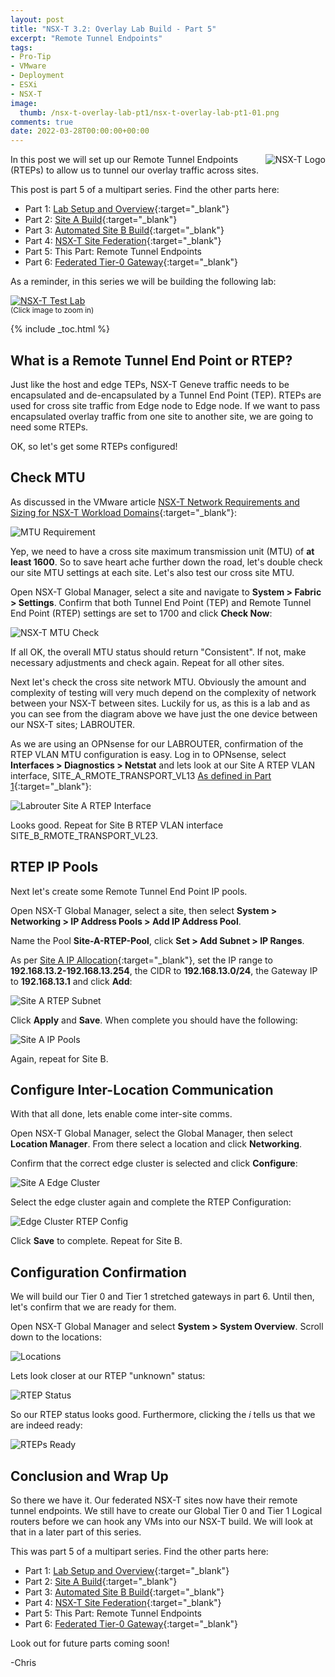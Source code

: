 ```yaml
---
layout: post
title: "NSX-T 3.2: Overlay Lab Build - Part 5" 
excerpt: "Remote Tunnel Endpoints"
tags: 
- Pro-Tip
- VMware
- Deployment
- ESXi
- NSX-T
image:
  thumb: /nsx-t-overlay-lab-pt1/nsx-t-overlay-lab-pt1-01.png
comments: true
date: 2022-03-28T00:00:00+00:00
---
```

<img style="float: right; margin: 0px 0px 10px 10px;" alt="NSX-T Logo" src="/images/nsx-t-overlay-lab-pt1/nsx-t-overlay-lab-pt1-01.png">
In this post we will set up our Remote Tunnel Endpoints (RTEPs) to allow us to tunnel our overlay traffic across sites.

This post is part 5 of a multipart series.  Find the other parts here:

- Part 1: [Lab Setup and Overview](/nsx-t-overlay-lab-pt1/){:target="_blank"}
- Part 2: [Site A Build](/nsx-t-overlay-lab-pt2/){:target="_blank"}
- Part 3: [Automated Site B Build](/nsx-t-overlay-lab-pt3/){:target="_blank"}
- Part 4: [NSX-T Site Federation](/nsx-t-overlay-lab-pt4/){:target="_blank"}
- Part 5: This Part: Remote Tunnel Endpoints
- Part 6: [Federated Tier-0 Gateway](/nsx-t-overlay-lab-pt6/){:target="_blank"}

As a reminder, in this series we will be building the following lab:

<a href="/images/nsx-t-overlay-lab-pt1/nsx-t-overlay-lab-pt1-02.png"><img style="display:block;" src="/images/nsx-t-overlay-lab-pt1/nsx-t-overlay-lab-pt1-02.png" alt="NSX-T Test Lab"/></a><sup>(Click image to zoom in)</sup>

{% include _toc.html %} <br>
## What is a Remote Tunnel End Point or RTEP? 
Just like the host and edge TEPs, NSX-T Geneve traffic needs to be encapsulated and de-encapsulated by a Tunnel End Point (TEP). RTEPs are used for cross site traffic from Edge node to Edge node. If we want to pass encapsulated overlay traffic from one site to another site, we are going to need some RTEPs.

OK, so let's get some RTEPs configured!

## Check MTU
As discussed in the VMware article [NSX-T Network Requirements and Sizing for NSX-T Workload Domains](https://docs.vmware.com/en/VMware-Validated-Design/5.1/sddc-architecture-and-design-for-vmware-nsxt-workload-domains/GUID-3FF2471C-665B-4E84-8DE4-ED3F35A58DE8.html){:target="_blank"}:

<img style="display: block; margin-left: auto; margin-right: auto;" alt="MTU Requirement" src="/images/nsx-t-overlay-lab-pt5/nsx-t-overlay-lab-pt5-01.png">

Yep, we need to have a cross site maximum transmission unit (MTU) of **at least 1600**.  So to save heart ache further down the road, let's double check our site MTU settings at each site.  Let's also test our cross site MTU.

Open NSX-T Global Manager, select a site and navigate to **System > Fabric > Settings**. Confirm that both Tunnel End Point (TEP) and Remote Tunnel End Point (RTEP) settings are set to 1700 and click **Check Now**:

<img style="display: block; margin-left: auto; margin-right: auto;" alt="NSX-T MTU Check" src="/images/nsx-t-overlay-lab-pt5/nsx-t-overlay-lab-pt5-02.png">

If all OK, the overall MTU status should return "Consistent". If not, make necessary adjustments and check again.  Repeat for all other sites.

Next let's check the cross site network MTU.  Obviously the amount and complexity of testing will very much depend on the complexity of network between your NSX-T between sites.  Luckily for us, as this is a lab and as you can see from the diagram above we have just the one device between our NSX-T sites; LABROUTER.

As we are using an OPNsense for our LABROUTER, confirmation of the RTEP VLAN MTU configuration is easy. Log in to OPNsense, select **Interfaces > Diagnostics > Netstat** and lets look at our Site A RTEP VLAN interface, SITE_A_RMOTE_TRANSPORT_VL13 [As defined in Part 1](/nsx-t-overlay-lab-pt1/#site-a-vlans-and-subnets){:target="_blank"}:

<img style="display: block; margin-left: auto; margin-right: auto;" alt="Labrouter Site A RTEP Interface" src="/images/nsx-t-overlay-lab-pt5/nsx-t-overlay-lab-pt5-03.png">

Looks good.  Repeat for Site B RTEP VLAN interface SITE_B_RMOTE_TRANSPORT_VL23.

## RTEP IP Pools
Next let's create some Remote Tunnel End Point IP pools.  

Open NSX-T Global Manager, select a site, then select **System > Networking > IP Address Pools > Add IP Address Pool**.

Name the Pool **Site-A-RTEP-Pool**, click **Set > Add Subnet > IP Ranges**. 

As per [Site A IP Allocation](/nsx-t-overlay-lab-pt1/#site-a-ip-allocation){:target="_blank"}, set the IP range to **192.168.13.2-192.168.13.254**, the CIDR to **192.168.13.0/24**, the Gateway IP to **192.168.13.1** and click **Add**:

<img style="display: block; margin-left: auto; margin-right: auto;" alt="Site A RTEP Subnet" src="/images/nsx-t-overlay-lab-pt5/nsx-t-overlay-lab-pt5-04.png">

Click **Apply** and **Save**. When complete you should have the following:

<img style="display: block; margin-left: auto; margin-right: auto;" alt="Site A IP Pools" src="/images/nsx-t-overlay-lab-pt5/nsx-t-overlay-lab-pt5-05.png">

Again, repeat for Site B.

## Configure Inter-Location Communication
With that all done, lets enable come inter-site comms.

Open NSX-T Global Manager, select the Global Manager, then select **Location Manager**.  From there select a location and click **Networking**.

Confirm that the correct edge cluster is selected and click **Configure**:

<img style="display: block; margin-left: auto; margin-right: auto;" alt="Site A Edge Cluster" src="/images/nsx-t-overlay-lab-pt5/nsx-t-overlay-lab-pt5-06.png">

Select the edge cluster again and complete the RTEP Configuration:

<img style="display: block; margin-left: auto; margin-right: auto;" alt="Edge Cluster RTEP Config" src="/images/nsx-t-overlay-lab-pt5/nsx-t-overlay-lab-pt5-07.png">

Click **Save** to complete.  Repeat for Site B.

## Configuration Confirmation
We will build our Tier 0 and Tier 1 stretched gateways in part 6. Until then, let's confirm that we are ready for them.

Open NSX-T Global Manager and select **System > System Overview**. Scroll down to the locations:

<img style="display: block; margin-left: auto; margin-right: auto;" alt="Locations" src="/images/nsx-t-overlay-lab-pt5/nsx-t-overlay-lab-pt5-08.png">

Lets look closer at our RTEP "unknown" status:

<img style="display: block; margin-left: auto; margin-right: auto;" alt="RTEP Status" src="/images/nsx-t-overlay-lab-pt5/nsx-t-overlay-lab-pt5-09.png">

So our RTEP status looks good. Furthermore, clicking the *i* tells us that we are indeed ready:

<img style="display: block; margin-left: auto; margin-right: auto;" alt="RTEPs Ready" src="/images/nsx-t-overlay-lab-pt5/nsx-t-overlay-lab-pt5-10.png">

## Conclusion and Wrap Up

So there we have it.  Our federated NSX-T sites now have their remote tunnel endpoints. We still have to create our Global Tier 0 and Tier 1 Logical routers before we can hook any VMs into our NSX-T build. We will look at that in a later part of this series.

This was part 5 of a multipart series. Find the other parts here:

- Part 1: [Lab Setup and Overview](/nsx-t-overlay-lab-pt1/){:target="_blank"}
- Part 2: [Site A Build](/nsx-t-overlay-lab-pt2/){:target="_blank"}
- Part 3: [Automated Site B Build](/nsx-t-overlay-lab-pt3/){:target="_blank"}
- Part 4: [NSX-T Site Federation](/nsx-t-overlay-lab-pt4/){:target="_blank"}
- Part 5: This Part: Remote Tunnel Endpoints
- Part 6: [Federated Tier-0 Gateway](/nsx-t-overlay-lab-pt6/){:target="_blank"}

Look out for future parts coming soon!

-Chris
